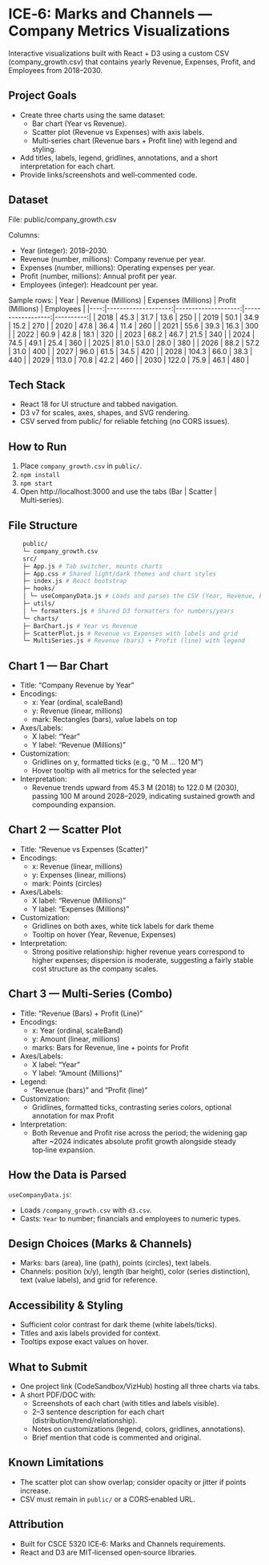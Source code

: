 # ICE‑6: Marks and Channels — Company Metrics Visualizations

Interactive visualizations built with React + D3 using a custom CSV (company_growth.csv) that contains yearly Revenue, Expenses, Profit, and Employees from 2018–2030.

## Project Goals
- Create three charts using the same dataset:
  - Bar chart (Year vs Revenue).
  - Scatter plot (Revenue vs Expenses) with axis labels.
  - Multi‑series chart (Revenue bars + Profit line) with legend and styling.
- Add titles, labels, legend, gridlines, annotations, and a short interpretation for each chart.
- Provide links/screenshots and well‑commented code.

## Dataset
File: public/company_growth.csv

Columns:
- Year (integer): 2018–2030.
- Revenue (number, millions): Company revenue per year.
- Expenses (number, millions): Operating expenses per year.
- Profit (number, millions): Annual profit per year.
- Employees (integer): Headcount per year.

Sample rows:
| Year | Revenue (Millions) | Expenses (Millions) | Profit (Millions) | Employees |
|----:|--------------------:|--------------------:|------------------:|----------:|
| 2018 | 45.3               | 31.7                | 13.6              | 250       |
| 2019 | 50.1               | 34.9                | 15.2              | 270       |
| 2020 | 47.8               | 36.4                | 11.4              | 260       |
| 2021 | 55.6               | 39.3                | 16.3              | 300       |
| 2022 | 60.9               | 42.8                | 18.1              | 320       |
| 2023 | 68.2               | 46.7                | 21.5              | 340       |
| 2024 | 74.5               | 49.1                | 25.4              | 360       |
| 2025 | 81.0               | 53.0                | 28.0              | 380       |
| 2026 | 88.2               | 57.2                | 31.0              | 400       |
| 2027 | 96.0               | 61.5                | 34.5              | 420       |
| 2028 | 104.3              | 66.0                | 38.3              | 440       |
| 2029 | 113.0              | 70.8                | 42.2              | 460       |
| 2030 | 122.0              | 75.9                | 46.1              | 480       |

## Tech Stack
- React 18 for UI structure and tabbed navigation.
- D3 v7 for scales, axes, shapes, and SVG rendering.
- CSV served from public/ for reliable fetching (no CORS issues).

## How to Run
1. Place `company_growth.csv` in `public/`.
2. `npm install`
3. `npm start`
4. Open http://localhost:3000 and use the tabs (Bar | Scatter | Multi‑series).

## File Structure
```bash
    public/
    └─ company_growth.csv
    src/
    ├─ App.js # Tab switcher, mounts charts
    ├─ App.css # Shared light/dark themes and chart styles
    ├─ index.js # React bootstrap
    ├─ hooks/
    │ └─ useCompanyData.js # Loads and parses the CSV (Year, Revenue, Expenses, Profit, Employees)
    ├─ utils/
    │ └─ formatters.js # Shared D3 formatters for numbers/years
    └─ charts/
    ├─ BarChart.js # Year vs Revenue
    ├─ ScatterPlot.js # Revenue vs Expenses with labels and grid
    └─ MultiSeries.js # Revenue (bars) + Profit (line) with legend
   ```

## Chart 1 — Bar Chart
- Title: “Company Revenue by Year”
- Encodings:
  - x: Year (ordinal, scaleBand)
  - y: Revenue (linear, millions)
  - mark: Rectangles (bars), value labels on top
- Axes/Labels:
  - X label: “Year”
  - Y label: “Revenue (Millions)”
- Customization:
  - Gridlines on y, formatted ticks (e.g., “0 M … 120 M”)
  - Hover tooltip with all metrics for the selected year
- Interpretation:
  - Revenue trends upward from 45.3 M (2018) to 122.0 M (2030), passing 100 M around 2028–2029, indicating sustained growth and compounding expansion.

## Chart 2 — Scatter Plot
- Title: “Revenue vs Expenses (Scatter)”
- Encodings:
  - x: Revenue (linear, millions)
  - y: Expenses (linear, millions)
  - mark: Points (circles)
- Axes/Labels:
  - X label: “Revenue (Millions)”
  - Y label: “Expenses (Millions)”
- Customization:
  - Gridlines on both axes, white tick labels for dark theme
  - Tooltip on hover (Year, Revenue, Expenses)
- Interpretation:
  - Strong positive relationship: higher revenue years correspond to higher expenses; dispersion is moderate, suggesting a fairly stable cost structure as the company scales.

## Chart 3 — Multi‑Series (Combo)
- Title: “Revenue (Bars) + Profit (Line)”
- Encodings:
  - x: Year (ordinal, scaleBand)
  - y: Amount (linear, millions)
  - marks: Bars for Revenue, line + points for Profit
- Axes/Labels:
  - X label: “Year”
  - Y label: “Amount (Millions)”
- Legend:
  - “Revenue (bars)” and “Profit (line)”
- Customization:
  - Gridlines, formatted ticks, contrasting series colors, optional annotation for max Profit
- Interpretation:
  - Both Revenue and Profit rise across the period; the widening gap after ~2024 indicates absolute profit growth alongside steady top‑line expansion.

## How the Data is Parsed
`useCompanyData.js`:
- Loads `/company_growth.csv` with `d3.csv`.
- Casts: `Year` to number; financials and employees to numeric types.

## Design Choices (Marks & Channels)
- Marks: bars (area), line (path), points (circles), text labels.
- Channels: position (x/y), length (bar height), color (series distinction), text (value labels), and grid for reference.

## Accessibility & Styling
- Sufficient color contrast for dark theme (white labels/ticks).
- Titles and axis labels provided for context.
- Tooltips expose exact values on hover.

## What to Submit
- One project link (CodeSandbox/VizHub) hosting all three charts via tabs.
- A short PDF/DOC with:
  - Screenshots of each chart (with titles and labels visible).
  - 2–3 sentence description for each chart (distribution/trend/relationship).
  - Notes on customizations (legend, colors, gridlines, annotations).
  - Brief mention that code is commented and original.

## Known Limitations
- The scatter plot can show overlap; consider opacity or jitter if points increase.
- CSV must remain in `public/` or a CORS‑enabled URL.

## Attribution
- Built for CSCE 5320 ICE‑6: Marks and Channels requirements.
- React and D3 are MIT‑licensed open‑source libraries.
